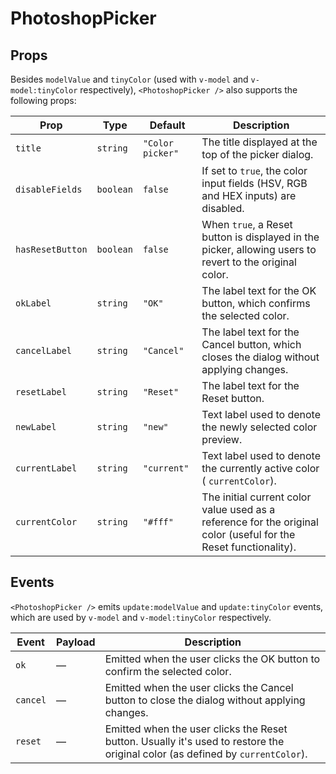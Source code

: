 # PhotoshopPicker

## Props

Besides `modelValue` and `tinyColor` (used with `v-model` and `v-model:tinyColor` respectively), `<PhotoshopPicker />` also supports the following props:

| Prop             | Type     | Default           | Description                                                                                                                                          |
|------------------|----------|-------------------|------------------------------------------------------------------------------------------------------------------------------------------------------|
| `title`          | `string` | `"Color picker"`  | The title displayed at the top of the picker dialog.                                                                                               |
| `disableFields`  | `boolean`| `false`           | If set to `true`, the color input fields (HSV, RGB and HEX inputs) are disabled.                                                                       |
| `hasResetButton` | `boolean`| `false`           | When `true`, a Reset button is displayed in the picker, allowing users to revert to the original color.                                              |
| `okLabel`        | `string` | `"OK"`            | The label text for the OK button, which confirms the selected color.                                                                               |
| `cancelLabel`    | `string` | `"Cancel"`        | The label text for the Cancel button, which closes the dialog without applying changes.                                                            |
| `resetLabel`     | `string` | `"Reset"`         | The label text for the Reset button.                                                                                                               |
| `newLabel`       | `string` | `"new"`           | Text label used to denote the newly selected color preview.                                                                                        |
| `currentLabel`   | `string` | `"current"`       | Text label used to denote the currently active color ( `currentColor`).                                                                                     |
| `currentColor`   | `string` | `"#fff"`          | The initial current color value used as a reference for the original color (useful for the Reset functionality).                                       |

## Events

`<PhotoshopPicker />` emits `update:modelValue` and `update:tinyColor` events, which are used by `v-model` and `v-model:tinyColor` respectively.

| Event                 | Payload        | Description                                                                                                        |
|-----------------------|----------------|--------------------------------------------------------------------------------------------------------------------|
| `ok`                  | —              | Emitted when the user clicks the OK button to confirm the selected color.                                          |
| `cancel`              | —              | Emitted when the user clicks the Cancel button to close the dialog without applying changes.                         |
| `reset`               | —              | Emitted when the user clicks the Reset button. Usually it's used to restore the original color (as defined by `currentColor`).            |
